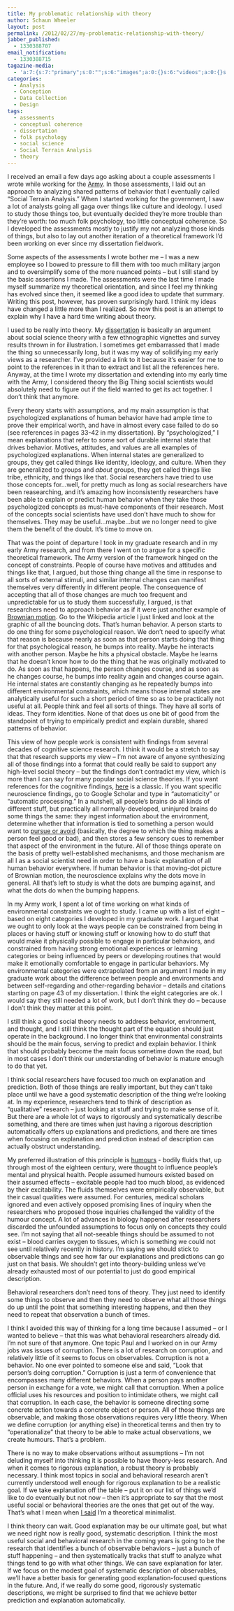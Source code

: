 ```yaml
---
title: My problematic relationship with theory
author: Schaun Wheeler
layout: post
permalink: /2012/02/27/my-problematic-relationship-with-theory/
jabber_published:
  - 1330388707
email_notification:
  - 1330388715
tagazine-media:
  - 'a:7:{s:7:"primary";s:0:"";s:6:"images";a:0:{}s:6:"videos";a:0:{}s:11:"image_count";s:1:"0";s:6:"author";s:8:"20450928";s:7:"blog_id";s:8:"32115977";s:9:"mod_stamp";s:19:"2012-02-28 00:24:57";}'
categories:
  - Analysis
  - Conception
  - Data Collection
  - Design
tags:
  - assessments
  - conceptual coherence
  - dissertation
  - folk psychology
  - social science
  - Social Terrain Analysis
  - theory
---
```

<span style="color:#222222;">I received an email a few days ago asking about a couple assessments I wrote while working for the <a href="http://housesofstones.github.io/2012/01/29/good-research-usually-needs-walls-hard-ones/">Army</a>.</span><span style="color:#222222;"> In those assessments, I laid out an approach to analyzing shared patterns of behavior that I eventually called &#8220;Social Terrain Analysis.&#8221; When I started working for the government, I saw a lot of analysts going all gaga over things like culture and ideology. I used to study those things too, but eventually decided they’re more trouble than they&#8217;re worth: too much folk psychology, too little conceptual coherence. So I developed the assessments mostly to justify my not analyzing those kinds of things, but also to lay out another iteration of a theoretical framework I&#8217;d been working on ever since my dissertation fieldwork. </span><!--more-->

Some aspects of the assessments I wrote bother me – I was a new employee so I bowed to pressure to fill them with too much military jargon and to oversimplify some of the more nuanced points – but I still stand by the basic assertions I made. The assessments were the last time I made myself summarize my theoretical orientation, and since I feel my thinking has evolved since then, it seemed like a good idea to update that summary. Writing this post, however, has proven surprisingly hard. I think my ideas have changed a little more than I realized. So now this post is an attempt to explain why I have a hard time writing about theory.

<span style="color:#222222;">I used to be really into theory. My <a href="http://books.google.com/books?id=HKQ1R96da_AC&printsec=frontcover&source=gbs_ge_summary_r&cad=0#v=onepage&q&f=false">dissertation</a></span><span style="color:#222222;"> is basically an argument about social science theory with a few ethnographic vignettes and survey results thrown in for illustration. I sometimes get embarrassed that I made the thing so unnecessarily long, but it was my way of solidifying my early views as a researcher. I&#8217;ve provided a link to it because it&#8217;s easier for me to point to the references in it than to extract and list all the references here. Anyway, at the time I wrote my dissertation and extending into my early time with the Army, I considered theory the Big Thing social scientists would absolutely need to figure out if the field wanted to get its act together. I don&#8217;t think that anymore.</span>

<span style="color:#222222;">Every theory starts with assumptions, and my main assumption is that psychologized explanations of human behavior have had ample time to prove their empirical worth, and have in almost every case failed to do so (see references in pages 33-42 in my dissertation). By &#8220;psychologized,&#8221; I mean explanations that refer to some sort of durable internal state that drives behavior. Motives, attitudes, and values are all examples of psychologized explanations. When internal states are generalized to groups, they get called things like identity, ideology, and culture. When they are generalized to groups and </span><span style="color:#222222;"><em>about</em></span><span style="color:#222222;"> groups, they get called things like tribe, ethnicity, and things like that. Social researchers have tried to use those concepts for&#8230;well, for pretty much as long as social researchers have been reasearching, and it&#8217;s amazing how inconsistently researchers have been able to explain or predict human behavior when they take those psychologized concepts as must-have components of their research. Most of the concepts social scientists have used don&#8217;t have much to show for themselves. They may be useful…maybe…but we no longer need to give them the benefit of the doubt. It&#8217;s time to move on.</span>

<span style="color:#222222;">That was the point of departure I took in my graduate research and in my early Army research, and from there I went on to argue for a specific theoretical framework. The Army version of the framework hinged on the concept of constraints. People of course have motives and attitudes and things like that, I argued, but those thing change all the time in response to all sorts of external stimuli, and similar internal changes can manifest themselves very differently in different people. The consequence of accepting that all of those changes are much too frequent and unpredictable for us to study them successfully, I argued, is that researchers need to approach behavior as if it were just another example of <a href="http://en.wikipedia.org/wiki/Brownian_motion">Brownian motion</a>.</span><span style="color:#222222;"> Go to the Wikipedia article I just linked and look at the graphic of all the bouncing dots. That&#8217;s human behavior. A person starts to do one thing for some psychological reason. We don&#8217;t need to specify what that reason is because nearly as soon as that person starts doing that thing for that psychological reason, he bumps into reality. Maybe he interacts with another person. Maybe he hits a physical obstacle. Maybe he learns that he doesn&#8217;t know how to do the thing that he was originally motivated to do. As soon as that happens, the person changes course, and as soon as he changes course, he bumps into reality again and changes course again. He internal states are constantly changing as he repeatedly bumps into different environmental constraints, which means those internal states are analytically useful for such a short period of time so as to be practically not useful at all. People think and feel all sorts of things. They have all sorts of ideas. They form identities. None of that does us one bit of good from the standpoint of trying to empirically predict and explain durable, shared patterns of behavior.</span>

<span style="color:#222222;">This view of how people work is consistent with findings from several decades of cognitive science research. I think it would be a stretch to say that that research supports my view &#8211; I&#8217;m not aware of anyone synthesizing all of those findings into a format that could really be said to support any high-level social theory – but the findings don’t contradict my view, which is more than I can say for many popular social science theories. If you want references for the cognitive findings, <a href="http://www.abdn.ac.uk/~psy423/dept/HomePage/Level_3_Social_Psych_files/Bargh%26Chartrand.pdf">here</a></span><span style="color:#222222;"> is a classic. If you want specific neuroscience findings, go to Google Scholar and type in &#8220;automaticity&#8221; or &#8220;automatic processing.&#8221; In a nutshell, all people&#8217;s brains do all kinds of different stuff, but practically all normally-developed, uninjured brains do some things the same: they ingest information about the environment, determine whether that information is tied to something a person would want to <a href="http://www.springerlink.com/content/436351m5260l4788/">pursue or avoid</a></span><span style="color:#222222;"> (basically, the degree to which the thing makes a person feel good or bad), and then stores a few sensory cues to remember that aspect of the environment in the future. All of those things operate on the basis of pretty well-established mechanisms, and those mechanism are all I as a social scientist need in order to have a basic explanation of all human behavior everywhere. If human behavior is that moving-dot picture of Brownian motion, the neuroscience explains why the dots move in general. All that&#8217;s left to study is what the dots are bumping against, and what the dots do when the bumping happens.</span>

<span style="color:#222222;">In my Army work, I spent a lot of time working on what kinds of environmental constraints we ought to study. I came up with a list of eight &#8211; based on eight categories I developed in my graduate work. I argued that we ought to only look at the ways people can be constrained from being in places or having stuff or knowing stuff or knowing how to do stuff that would make it physically possible to engage in particular behaviors, and constrained from having strong emotional experiences or learning categories or being influenced by peers or developing routines that would make it emotionally comfortable to engage in particular behaviors. My environmental categories were extrapolated from an argument I made in my graduate work about the difference between people and environments and between self-regarding and other-regarding behavior – details and citations starting on page 43 of my dissertation. I think the eight categories are ok. I would say they still needed a lot of work, but I don&#8217;t think they do &#8211; because I don&#8217;t think they matter at this point.</span>

I still think a good social theory needs to address behavior, environment, and thought, and I still think the thought part of the equation should just operate in the background. I no longer think that environmental constraints should be the main focus, serving to predict and explain behavior. I think that should probably become the main focus sometime down the road, but in most cases I don’t think our understanding of behavior is mature enough to do that yet.

I think social researchers have focused too much on explanation and prediction. Both of those things are really important, but they can&#8217;t take place until we have a good systematic description of the thing we’re looking at. In my experience, researchers tend to think of description as &#8220;qualitative&#8221; research &#8211; just looking at stuff and trying to make sense of it. But there are a whole lot of ways to rigorously and systematically describe something, and there are times when just having a rigorous description automatically offers up explanations and predictions, and there are times when focusing on explanation and prediction instead of description can actually obstruct understanding.

My preferred illustration of this principle is [humours][1] - bodily fluids that, up through most of the eighteen century, were thought to influence people’s mental and physical health. People assumed humours existed based on their assumed effects &#8211; excitable people had too much blood, as evidenced by their excitability. The fluids themselves were empirically observable, but their casual qualities were assumed. For centuries, medical scholars ignored and even actively opposed promising lines of inquiry when the researchers who proposed those inquiries challenged the validity of the humour concept. A lot of advances in biology happened after researchers discarded the unfounded assumptions to focus only on concepts they could see. I’m not saying that all not-seeable things should be assumed to not exist &#8211; blood carries oxygen to tissues, which is something we could not see until relatively recently in history. I’m saying we should stick to observable things and see how far our explanations and predictions can go just on that basis. We shouldn’t get into theory-building unless we’ve already exhausted most of our potential to just do good empirical description.

Behavioral researchers don&#8217;t need tons of theory. They just need to identify some things to observe and then they need to observe what all those things do up until the point that something interesting happens, and then they need to repeat that observation a bunch of times.

I think I avoided this way of thinking for a long time because I assumed – or I wanted to believe – that this was what behavioral researchers already did. I’m not sure of that anymore. One topic Paul and I worked on in our Army jobs was issues of corruption. There is a lot of research on corruption, and relatively little of it seems to focus on observables. Corruption is not a behavior. No one ever pointed to someone else and said, “Look that person’s doing corruption.” Corruption is just a term of convenience that encompasses many different behaviors. When a person pays another person in exchange for a vote, we might call that corruption. When a police official uses his resources and position to intimidate others, we might call that corruption. In each case, the behavior is someone directing some concrete action towards a concrete object or person. All of those things are observable, and making those observations requires very little theory. When we define corruption (or anything else) in theoretical terms and then try to “operationalize” that theory to be able to make actual observations, we create humours. That’s a problem.

There is no way to make observations without assumptions – I’m not deluding myself into thinking it is possible to have theory-less research. And when it comes to rigorous explanation, a robust theory is probably necessary. I think most topics in social and behavioral research aren’t currently understood well enough for rigorous explanation to be a realistic goal. If we take explanation off the table – put it on our list of things we’d like to do eventually but not now – then it’s appropriate to say that the most useful social or behavioral theories are the ones that get out of the way. That’s what I mean when [I said][2] I’m a theoretical minimalist.

I think theory can wait. Good explanation may be our ultimate goal, but what we need right now is really good, systematic description. I think the most useful social and behavioral research in the coming years is going to be the research that identifies a bunch of observable behaviors – just a bunch of stuff happening – and then systematically tracks that stuff to analyze what things tend to go with what other things. We can save explanation for later. If we focus on the modest goal of systematic description of observables, we’ll have a better basis for generating good explanation-focused questions in the future. And, if we really do some good, rigorously systematic descriptions, we might be surprised to find that we achieve better prediction and explanation automatically.

 [1]: http://en.wikipedia.org/wiki/Humorism
 [2]: http://housesofstones.github.io/authors/